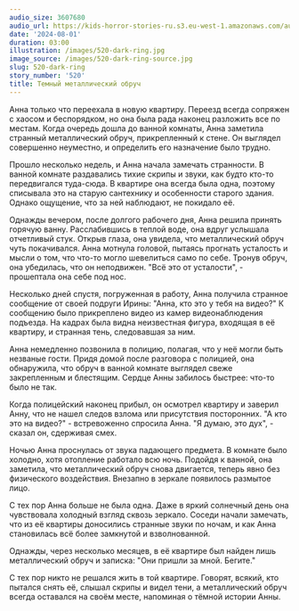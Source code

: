 ```yaml
---
audio_size: 3607680
audio_url: https://kids-horror-stories-ru.s3.eu-west-1.amazonaws.com/audio/520-dark-ring.mp3
date: '2024-08-01'
duration: 03:00
illustration: /images/520-dark-ring.jpg
image_source: /images/520-dark-ring-source.jpg
slug: 520-dark-ring
story_number: '520'
title: Темный металлический обруч
---
```


Анна только что переехала в новую квартиру. Переезд всегда сопряжен с хаосом и беспорядком, но она была рада наконец разложить все по местам. Когда очередь дошла до ванной комнаты, Анна заметила странный металлический обруч, прикрепленный к стене. Он выглядел совершенно неуместно, и определить его назначение было трудно.

Прошло несколько недель, и Анна начала замечать странности. В ванной комнате раздавались тихие скрипы и звуки, как будто кто-то передвигался туда-сюда. В квартире она всегда была одна, поэтому списывала это на старую сантехнику и особенности старого здания. Однако ощущение, что за ней наблюдают, не покидало её.

Однажды вечером, после долгого рабочего дня, Анна решила принять горячую ванну. Расслабившись в теплой воде, она вдруг услышала отчетливый стук. Открыв глаза, она увидела, что металлический обруч чуть покачивался. Анна мотнула головой, пытаясь прогнать усталость и мысли о том, что что-то могло шевелиться само по себе. Тронув обруч, она убедилась, что он неподвижен. "Всё это от усталости", - прошептала она себе под нос.

Несколько дней спустя, погруженная в работу, Анна получила странное сообщение от своей подруги Ирины: "Анна, кто это у тебя на видео?" К сообщению было прикреплено видео из камер видеонаблюдения подъезда. На кадрах была видна неизвестная фигура, входящая в её квартиру, и странная тень, следовавшая за ним.

Анна немедленно позвонила в полицию, полагая, что у неё могли быть незваные гости. Придя домой после разговора с полицией, она обнаружила, что обруч в ванной комнате выглядел свеже закрепленным и блестящим. Сердце Анны забилось быстрее: что-то было не так.

Когда полицейский наконец прибыл, он осмотрел квартиру и заверил Анну, что не нашел следов взлома или присутствия посторонних. "А кто это на видео?" - встревоженно спросила Анна. "Я думаю, это дух", - сказал он, сдерживая смех.

Ночью Анна проснулась от звука падающего предмета. В комнате было холодно, хотя отопление работало всю ночь. Подойдя к ванной, она заметила, что металлический обруч снова двигается, теперь явно без физического воздействия. Внезапно в зеркале появилось размытое лицо.

С тех пор Анна больше не была одна. Даже в яркий солнечный день она чувствовала холодный взгляд сквозь зеркало. Соседи начали замечать, что из её квартиры доносились странные звуки по ночам, и как Анна становилась всё более замкнутой и взволнованной.

Однажды, через несколько месяцев, в её квартире был найден лишь металлический обруч и записка: "Они пришли за мной. Бегите."

С тех пор никто не решался жить в той квартире. Говорят, всякий, кто пытался снять её, слышал скрипы и видел тени, а металлический обруч всегда оставался на своём месте, напоминая о тёмной истории Анны.